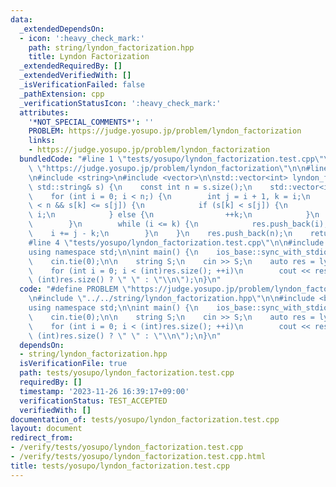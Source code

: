 ```yaml
---
data:
  _extendedDependsOn:
  - icon: ':heavy_check_mark:'
    path: string/lyndon_factorization.hpp
    title: Lyndon Factorization
  _extendedRequiredBy: []
  _extendedVerifiedWith: []
  _isVerificationFailed: false
  _pathExtension: cpp
  _verificationStatusIcon: ':heavy_check_mark:'
  attributes:
    '*NOT_SPECIAL_COMMENTS*': ''
    PROBLEM: https://judge.yosupo.jp/problem/lyndon_factorization
    links:
    - https://judge.yosupo.jp/problem/lyndon_factorization
  bundledCode: "#line 1 \"tests/yosupo/lyndon_factorization.test.cpp\"\n#define PROBLEM\
    \ \"https://judge.yosupo.jp/problem/lyndon_factorization\"\n\n#line 1 \"string/lyndon_factorization.hpp\"\
    \n#include <string>\n#include <vector>\n\nstd::vector<int> lyndon_factorization(const\
    \ std::string& s) {\n    const int n = s.size();\n    std::vector<int> res;\n\
    \    for (int i = 0; i < n;) {\n        int j = i + 1, k = i;\n        while (j\
    \ < n && s[k] <= s[j]) {\n            if (s[k] < s[j]) {\n                k =\
    \ i;\n            } else {\n                ++k;\n            }\n            ++j;\n\
    \        }\n        while (i <= k) {\n            res.push_back(i);\n        \
    \    i += j - k;\n        }\n    }\n    res.push_back(n);\n    return res;\n}\n\
    #line 4 \"tests/yosupo/lyndon_factorization.test.cpp\"\n\n#include <bits/stdc++.h>\n\
    using namespace std;\n\nint main() {\n    ios_base::sync_with_stdio(false);\n\
    \    cin.tie(0);\n\n    string S;\n    cin >> S;\n    auto res = lyndon_factorization(S);\n\
    \    for (int i = 0; i < (int)res.size(); ++i)\n        cout << res[i] << (i <\
    \ (int)res.size() ? \" \" : \"\\n\");\n}\n"
  code: "#define PROBLEM \"https://judge.yosupo.jp/problem/lyndon_factorization\"\n\
    \n#include \"../../string/lyndon_factorization.hpp\"\n\n#include <bits/stdc++.h>\n\
    using namespace std;\n\nint main() {\n    ios_base::sync_with_stdio(false);\n\
    \    cin.tie(0);\n\n    string S;\n    cin >> S;\n    auto res = lyndon_factorization(S);\n\
    \    for (int i = 0; i < (int)res.size(); ++i)\n        cout << res[i] << (i <\
    \ (int)res.size() ? \" \" : \"\\n\");\n}\n"
  dependsOn:
  - string/lyndon_factorization.hpp
  isVerificationFile: true
  path: tests/yosupo/lyndon_factorization.test.cpp
  requiredBy: []
  timestamp: '2023-11-26 16:39:17+09:00'
  verificationStatus: TEST_ACCEPTED
  verifiedWith: []
documentation_of: tests/yosupo/lyndon_factorization.test.cpp
layout: document
redirect_from:
- /verify/tests/yosupo/lyndon_factorization.test.cpp
- /verify/tests/yosupo/lyndon_factorization.test.cpp.html
title: tests/yosupo/lyndon_factorization.test.cpp
---
```

